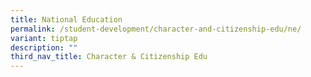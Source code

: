 ```yaml
---
title: National Education
permalink: /student-development/character-and-citizenship-edu/ne/
variant: tiptap
description: ""
third_nav_title: Character & Citizenship Edu
---
```

